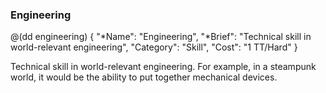 ### Engineering

@(dd engineering)
{ 
  "*Name": "Engineering",
  "*Brief": "Technical skill in world-relevant engineering",
  "Category": "Skill",
  "Cost": "1 TT/Hard"
}

Technical skill in world-relevant engineering. For example,
in a steampunk world, it would be the ability to put together
mechanical devices. 
